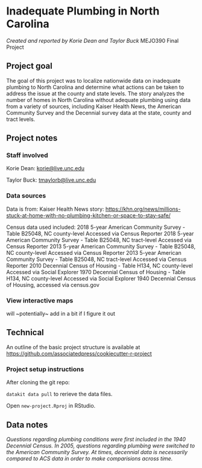 # Inadequate Plumbing in North Carolina

*Created and reported by Korie Dean and Taylor Buck*
MEJO390 Final Project

## Project goal

The goal of this project was to localize nationwide data on inadequate plumbing to North Carolina and determine what actions can be taken to address the issue at the county and state levels. The story analyzes the number of homes in North Carolina without adequate plumbing using data from a variety of sources, including Kaiser Health News, the American Community Survey and the Decennial survey data at the state, county and tract levels.

## Project notes

### Staff involved

Korie Dean: korie@live.unc.edu

Taylor Buck: tmaylorb@live.unc.edu

### Data sources
Data is from:
  Kaiser Health News story: https://khn.org/news/millions-stuck-at-home-with-no-plumbing-kitchen-or-space-to-stay-safe/

Census data used included:
  2018 5-year American Community Survey - Table B25048, NC county-level
    Accessed via Census Reporter
  2018 5-year American Community Survey - Table B25048, NC tract-level
    Accessed via Census Reporter
  2013 5-year American Community Survey - Table B25048, NC county-level
    Accessed via Census Reporter
  2013 5-year American Community Survey - Table B25048, NC tract-level
    Accessed via Census Reporter
  2010 Decennial Census of Housing - Table H134, NC county-level
    Accessed via Social Explorer
  1970 Decennial Census of Housing - Table H134, NC county-level
    Accessed via Social Explorer
  1940 Decennial Census of Housing, accessed via census.gov
  
### View interactive maps
will ~potentially~ add in a bit if I figure it out
  
## Technical

An outline of the basic project structure is available at https://github.com/associatedpress/cookiecutter-r-project

### Project setup instructions

After cloning the git repo:

`datakit data pull` to rerieve the data files.

Open `new-project.Rproj` in RStudio.

## Data notes

*Questions regarding plumbing conditions were first included in the 1940 Decennial Census. In 2005, questions regarding plumbing were switched to the American Community Survey. At times, decennial data is necessarily compared to ACS data in order to make comparisions across time.*
